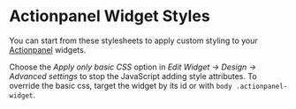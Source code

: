 # Actionpanel Widget Styles

You can start from these stylesheets to apply custom styling to your [Actionpanel](https://action-panel.com) widgets.

Choose the *Apply only basic CSS* option in *Edit Widget -> Design -> Advanced settings* to stop the JavaScript adding style attributes.
To override the basic css, target the widget by its id or with `body .actionpanel-widget`.

